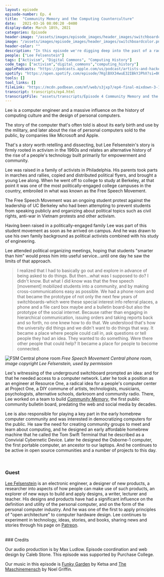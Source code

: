 ```yaml
---
layout: episode
episode-number: Ep. 4
title:  "Community Memory and the Computing Counterculture"
date:   2021-03-16 08:00:20 -0400
display-date: March 18th, 2021
categories: Episode
header-image: "/assets/images/episode_images/header_images/switchboardcolor.png"
image: "/assets/images/episode_images/header_images/switchboardcolor.png"
header-color: ""
description: "In this episode we're digging deep into the past of a radical history of personal computers, community networks and the rise of people's technology. Our guest is engineer Lee Felsenstein, who relates a story of activism and engineering."
people: ["Lee Felsenstein"]
tags: ["Activism", "Digital Commons", "Computing History"]
code_tags: ["activism","digital_commons","computing_history"]
applePodcasts: "https://podcasts.apple.com/us/podcast/artists-and-hackers/id1536778522?i=1000513531853"
spotify: "https://open.spotify.com/episode/7KglBXX34wuE32IBkYJPhX?si=009e1066553a4a41"
tools: []
tool_links: []
fileLink: "https://mcdn.podbean.com/mf/web/s3jxp7/ep4-final-mixdown-3-17-21.mp3"
transcript: transcripts/ep4.html
transcriptFile: "assets/transcripts/Episode 4 Community Memory and the Computing Counterculture.docx"
---
```


Lee is a computer engineer and a massive influence on the history of computing culture and the design of personal computers.

The story of the computer that's often told is about its early birth and use by the military, and later about the rise of personal computers sold to the public, by companies like Microsoft and Apple.

That's a story worth retelling and dissecting, but Lee Felsenstein's story is firmly rooted in activism in the 1960s and relates an alternative history of the rise of a people's technology built primarily for empowerment and community.

Lee was raised in a family of activists in Philadelphia. His parents took parts in marches and rallies, copied and distributed political flyers, and brought a young Lee along. When he went off to college to study at Berkeley, at that point it was one of the most politically-engaged college campuses in the country, embroiled in what was known as the Free Speech Movement.

The Free Speech Movement was an ongoing student protest against the leadership of UC Berkeley who had been attempting to prevent students from speaking publicly and organizing about political topics such as civil rights, anti-war in Vietnam protests and other activism.

Having been raised in a politically-engaged family Lee was part of this student movement as soon as he arrived on campus. And he was drawn to use his own family background as political activists combined with his study of engineering.

Lee attended political organizing meetings, hoping that students "smarter than him" would press him into useful service...until one day he saw the limits of that approach.

> I realized that I had to basically go out and explore in advance of being asked to do things. But then...what was I supposed to do? I didn't know. But what I did know was that the free speech [movement] mobilized students into a community, and by making cross-communications easy as possible. We had a phone room and that became the prototype of not only the next few years of switchboards-which were these special interest info referral places, a phone and a file card box maybe and a bulletin board-but also the prototype of the social internet. Because rather than engaging in hierarchical communication, issuing orders and taking reports back and so forth, no one knew how to do that. We understood that's how the university did things and we didn't want to do things that way. It became a place where people could call in, ask questions or tell people they had an idea. They wanted to do something. Were there other people that could help? It became a place for people to become connected.

![FSM Central phone room]({{site.baseurl}}/assets/images/central_phone_room.jpg)
*Free Speech Movement Central phone room, image copyright Lee Felsenstein, used by permission*  

Lee's witnessing of the underground switchboard prompted an idea: and for that he needed access to a computer network. Later he took a position as an engineer at Resource One, a radical idea for a people's computer center at Project One, a DIY commune of artists, technologists, musicians, psychologists, alternative schools, darkroom and community radio. There, Lee worked on a team to build *[Community Memory](https://en.wikipedia.org/wiki/Community_Memory)*, the first public community bulletin board, predating the web and social media by decades.

Lee is also responsible for playing a key part in the early homebrew computer community and was interested in democratizing computers for the public. He saw the need for creating community groups to meet and learn about computing, and he designed an early affordable homebrew machine that he called the Tom Swift Terminal that he described as a Convivial Cybernetic Device. Later he designed the Osborne-1 computer, the first portable computer, an ancestor to our laptops. And he continues to be active in open source communities and a number of projects to this day.

<br>

### Guest

<a href="http://www.leefelsenstein.com/" alt="Lee Felsenstein" class="nameTag">Lee Felsenstein</a> is an electronic engineer, a designer of new products, a researcher into aspects of how people can make use of such products, an explorer of new ways to build and apply designs, a writer, lecturer and teacher. His designs and products have had a significant influence on the definition and utility of the personal computer, and on the form of the personal computer industry. And he was one of the first to apply principles of "open architecture" to computer hardware design. Lee continues to experiment in technology, ideas, stories, and books, sharing news and stories through his page on [Patreon](https://www.patreon.com/lfelsenstein).

<br>
### Credits

Our audio production is by Max Ludlow. Episode coordination and web design by Caleb Stone. This episode was supported by Purchase College.

Our music in this episode is [Funky Garden](https://freemusicarchive.org/music/Ketsa/ascendance/funky-garden) by Ketsa and [The Maschinemensch](https://freemusicarchive.org/music/Noel_Griffin/Sentient_Life/Noel_Griffin_-_Sentient_Life_-_12_The_Maschinemensch) by Noel Griffin.
